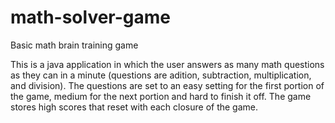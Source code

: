 # math-solver-game
Basic math brain training game

This is a java application in which the user answers as many math questions as they 
can in a minute (questions are adition, subtraction, multiplication, and division).
The questions are set to an easy setting for the first portion of the game, medium for
the next portion and hard to finish it off. The game stores high scores that reset with
each closure of the game.
